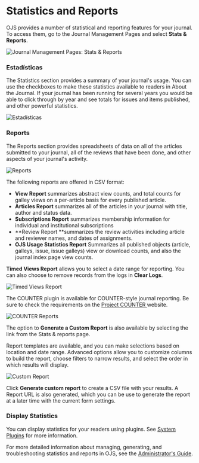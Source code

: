# Statistics and Reports

OJS provides a number of statistical and reporting features for your journal. To access them, go to the Journal Management Pages and select **Stats & Reports**.

![Journal Management Pages: Stats & Reports](images/chapter5/jm_stats_reports.png)

### Estadísticas

The Statistics section provides a summary of your journal's usage. You can use the checkboxes to make these statistics available to readers in About the Journal. If your journal has been running for several years you would be able to click through by year and see totals for issues and items published, and other powerful statistics.

![Estadísticas](images/chapter5/stats_reports.png)

### Reports

The Reports section provides spreadsheets of data on all of the articles submitted to your journal, all of the reviews that have been done, and other aspects of your journal's activity.

![Reports](images/chapter5/journal_reports.png)

The following reports are offered in CSV format:

* **View Report** summarizes abstract view counts, and total counts for galley views on a per-article basis for every published article.
* **Articles Report** summarizes all of the articles in your journal with title, author and status data.
* **Subscriptions Report** summarizes membership information for individual and institutional subscriptions
* **Review Report **summarizes the review activities including article and reviewer names, and dates of assignments.
* **OJS Usage Statistics Report** Summarizes all published objects \(article, galleys, issue, issue galleys\) view or download counts, and also the journal index page view counts.

**Timed Views Report** allows you to select a date range for reporting. You can also choose to remove records from the logs in **Clear Logs**.

![Timed Views Report](images/chapter5/timed_viewed.png)

The COUNTER plugin is available for COUNTER-style journal reporting. Be sure to check the requirements on the [Project COUNTER ](https://www.projectcounter.org/)website.

![COUNTER Reports](images/chapter5/counter_reports.png)

The option to **Generate a Custom Report** is also available by selecting the link from the Stats & reports page.

Report templates are available, and you can make selections based on location and date range. Advanced options allow you to customize columns to build the report, choose filters to narrow results, and select the order in which results will display.

![Custom Report](images/chapter5/custom_report.png)

Click **Generate custom report** to create a CSV file with your results. A Report URL is also generated, which you can be use to generate the report at a later time with the current form settings.

### **Display Statistics**

You can display statistics for your readers using plugins. See [System Plugins](https://docs.pkp.sfu.ca/learning-ojs-2/en/system_plugins) for more information.

For more detailed information about managing, generating, and troubleshooting statistics and reports in OJS, see the [Administrator's Guide](https://docs.pkp.sfu.ca/admin-guide/en/statistics).


